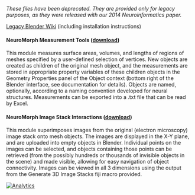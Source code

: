 *These files have been deprecated.  They are provided only for legacy purposes, as they were released with our 2014 Neuroinformatics paper.*

[Legacy Blender Wiki](http://wiki.blender.org/index.php/Extensions:2.6/Py/Scripts/Neuro_tool)  (including installation instructions)


#### NeuroMorph Measurement Tools   ([download](https://raw.githubusercontent.com/ajorstad/NeuroMorph/master/Legacy_NeuroMorph_Toolkit/NeuroMorph_Measurement_Tools.py))
This module measures surface areas, volumes, and lengths of regions of meshes specified by a user-defined selection of vertices. New objects are created as children of the original mesh object, and the measurements are stored in appropriate property variables of these children objects in the Geometry Properties panel of the Object context (bottom right of the Blender interface, see documentation for details). Objects are named, optionally, according to a naming convention developed for neural structures. Measurements can be exported into a .txt file that can be read by Excel.


#### NeuroMorph Image Stack Interactions   ([download](http://raw.githubusercontent.com/ajorstad/NeuroMorph/master/Legacy_NeuroMorph_Toolkit/NeuroMorph_Image_Stack_Interactions.py))
This module superimposes images from the original (electron microscopy) image stack onto mesh objects. The images are displayed in the X-Y plane, and are uploaded into empty objects in Blender.  Individual points on the images can be selected, and objects containing those points can be retrieved (from the possibly hundreds or thousands of invisible objects in the scene) and made visible, allowing for easy navigation of object connectivity.  Images can be viewed in all 3 dimensions using the output from the Generate 3D Image Stacks fiji macro provided.

[![Analytics](https://ga-beacon.appspot.com/UA-99596205-1/Legacy_NeuroMorph_Toolkit?pixel)](https://github.com/ajorstad/NeuroMorph/tree/master/Legacy_NeuroMorph_Toolkit)
